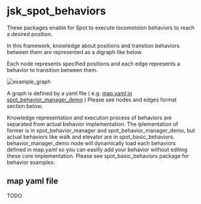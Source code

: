 # jsk_spot_behaviors

These packages enable for Spot to execute locomotoion behaviors to reach a desired position.

In this framework, knowledge about positions and transtion behaviors between them are represented as a digraph like below.

Each node represents specified positions and each edge represents a behavior to transition between them.

![example_graph](https://user-images.githubusercontent.com/9410362/124147589-cc8ce700-dac9-11eb-930f-1c00c2a4777e.png)

A graph is defined by a yaml file ( e.g. [map.yaml in spot_behavior_manager_demo](https://github.com/sktometometo/jsk_robot/blob/feature/spot/add-spot-behaviors/jsk_spot_robot/jsk_spot_behaviors/spot_behavior_manager_demo/config/map.yaml) )
Please see nodes and edges format section below.

Knowledge representation and execution process of behaviors are separated from actual behavior implementation.
The iplementation of former is in spot_behavior_manager and spot_behavior_manager_demo, but actual behaviors like walk and elevator are in spot_basic_behaviors.
behavior_manager_demo node will dynamically load each behaviors defined in map.yaml so you can easilly add your behavior without editing these core implementation.
Please see spot_basic_behaviors package for behavior examples.

## map yaml file

TODO

